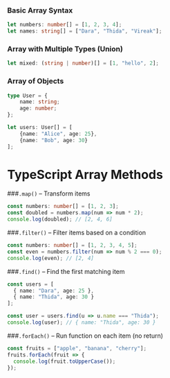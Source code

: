 ### Basic Array Syntax

```typescript
let numbers: number[] = [1, 2, 3, 4];
let names: string[] = ["Dara", "Thida", "Vireak"];

```

### Array with Multiple Types (Union)

```typescript
let mixed: (string | number)[] = [1, "hello", 2];
```

### Array of Objects

```typescript
type User = {
    name: string;
    age: number;
};

let users: User[] = [
    {name: "Alice", age: 25},
    {name: "Bob", age: 30}
];
```

# TypeScript Array Methods

###`.map()` – Transform items
```ts
const numbers: number[] = [1, 2, 3];
const doubled = numbers.map(num => num * 2);
console.log(doubled); // [2, 4, 6]
```

###`.filter()` – Filter items based on a condition
```ts
const numbers: number[] = [1, 2, 3, 4, 5];
const even = numbers.filter(num => num % 2 === 0);
console.log(even); // [2, 4]
```

###`.find()` – Find the first matching item
```ts
const users = [
  { name: "Dara", age: 25 },
  { name: "Thida", age: 30 }
];

const user = users.find(u => u.name === "Thida");
console.log(user); // { name: "Thida", age: 30 }
```

###`.forEach()` – Run function on each item (no return)
```ts
const fruits = ["apple", "banana", "cherry"];
fruits.forEach(fruit => {
  console.log(fruit.toUpperCase());
});
```
